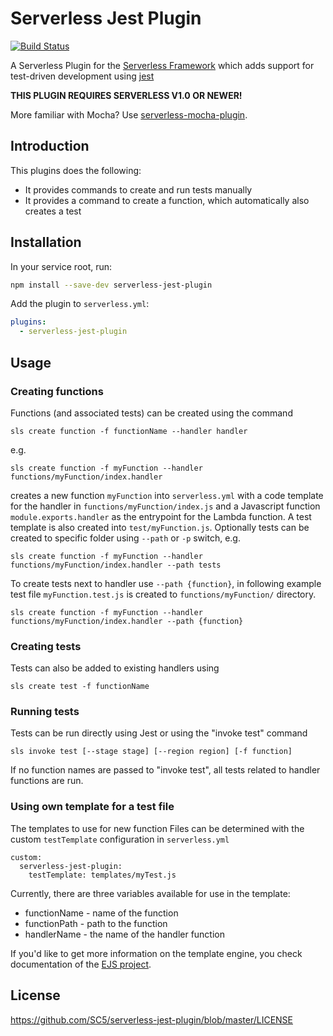 # Serverless Jest Plugin

[![Build Status](https://travis-ci.org/SC5/serverless-jest-plugin.svg?branch=master)](https://travis-ci.org/SC5/serverless-jest-plugin)

A Serverless Plugin for the [Serverless Framework](http://www.serverless.com) which
adds support for test-driven development using [jest](https://facebook.github.io/jest/)

**THIS PLUGIN REQUIRES SERVERLESS V1.0 OR NEWER!**

More familiar with Mocha? Use [serverless-mocha-plugin](https://github.com/sc5/serverless-mocha-plugin).

## Introduction

This plugins does the following:

* It provides commands to create and run tests manually
* It provides a command to create a function, which automatically also creates a test

## Installation

In your service root, run:

```bash
npm install --save-dev serverless-jest-plugin
```

Add the plugin to `serverless.yml`:

```yml
plugins:
  - serverless-jest-plugin
```

## Usage

### Creating functions

Functions (and associated tests) can be created using the command

```
sls create function -f functionName --handler handler
```
 
e.g.

```
sls create function -f myFunction --handler functions/myFunction/index.handler
```

creates a new function `myFunction` into `serverless.yml` with a code template for
the handler in `functions/myFunction/index.js` and a Javascript function `module.exports.handler` 
as the entrypoint for the Lambda function. A test template is also created into `test/myFunction.js`. Optionally tests can be created to specific folder using `--path` or `-p` switch, e.g. 

```
sls create function -f myFunction --handler functions/myFunction/index.handler --path tests
```

To create tests next to handler use `--path {function}`, in following example test file `myFunction.test.js` is created to `functions/myFunction/` directory.

```
sls create function -f myFunction --handler functions/myFunction/index.handler --path {function}
```

### Creating tests

Tests can also be added to existing handlers using

```
sls create test -f functionName
```

### Running tests

Tests can be run directly using Jest or using the "invoke test" command

```
sls invoke test [--stage stage] [--region region] [-f function]
```

If no function names are passed to "invoke test", all tests related to handler functions are run.

### Using own template for a test file

The templates to use for new function Files can be determined with the custom `testTemplate` configuration in `serverless.yml`

```
custom:
  serverless-jest-plugin:
    testTemplate: templates/myTest.js
```

Currently, there are three variables available for use in the template:

- functionName - name of the function
- functionPath - path to the function
- handlerName - the name of the handler function

If you'd like to get more information on the template engine, you check documentation of the [EJS project](http://ejs.co/).

## License
https://github.com/SC5/serverless-jest-plugin/blob/master/LICENSE